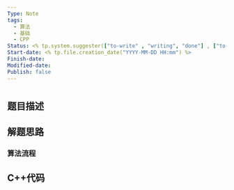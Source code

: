 ```yaml
---
Type: Note
tags: 
  - 算法
  - 基础
  - CPP
Status: <% tp.system.suggester(["to-write" , "writing", "done"] , ["to-write","writing", "done"] , true , 'Status') %>
Start-date: <% tp.file.creation_date("YYYY-MM-DD HH:mm") %>
Finish-date: 
Modified-date: 
Publish: false
---
```



# 


## 题目描述


## 解题思路


### 算法流程


## C++代码

